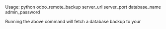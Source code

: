 Usage: python odoo_remote_backup server_url server_port database_name admin_password


Running the above command will fetch a database backup to your 